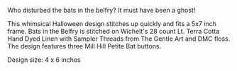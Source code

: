 Who disturbed the bats in the belfry? It must have been a ghost!

This whimsical Halloween design stitches up quickly and fits a 5x7 inch frame. Bats in the Belfry is stitched on Wichelt's 28 count Lt. Terra Cotta Hand Dyed Linen with Sampler Threads from The Gentle Art and DMC floss. The design features three Mill Hill Petite Bat buttons.

Design size: 4 x 6 inches
